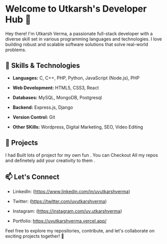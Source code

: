 # Welcome to Utkarsh's Developer Hub 👋

Hey there! I'm Utkarsh Verma, a passionate full-stack developer with a diverse skill set in various programming languages and technologies. I love building robust and scalable software solutions that solve real-world problems.

## 🔧 Skills & Technologies

- **Languages:** C, C++, PHP, Python, JavaScript (Node.js), PHP
- **Web Development:** HTML5, CSS3, React
- **Databases:** MySQL, MongoDB, Postgresql
- **Backend:** Express.js, Django
- **Version Control:** Git

- **Other SKills:** Wordpress, Digital Marketing, SEO, Video Editing

## 🚀 Projects
I had Built lots of project for my own fun . You can Checkout All my repos and definetely add your creativity to them .

## 📫 Let's Connect

- LinkedIn: (https://www.linkedin.com/in/uvutkarshverma)
- Twitter: (https://twitter.com/uvutkarshverma)
- Instagram: (https://instagram.com/uv.utkarshverma)

- Portfolio: https://uvutkarshverma.vercel.app/

Feel free to explore my repositories, contribute, and let's collaborate on exciting projects together! 🤝

